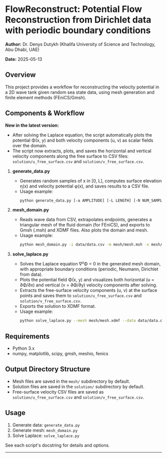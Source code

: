 # FlowReconstruct: Potential Flow Reconstruction from Dirichlet data with periodic boundary conditions

**Author:** Dr. Denys Dutykh (Khalifa University of Science and Technology, Abu Dhabi, UAE)

**Date:** 2025-05-13

## Overview
This project provides a workflow for reconstructing the velocity potential in a 2D wave tank given random sea state data, using mesh generation and finite element methods (FEniCS/Gmsh).

## Components & Workflow

**New in the latest version:**
- After solving the Laplace equation, the script automatically plots the potential Φ(x, y) and both velocity components (u, v) as scalar fields over the domain.
- The script now extracts, plots, and saves the horizontal and vertical velocity components along the free surface to CSV files: `solution/u_free_surface.csv` and `solution/v_free_surface.csv`.

1. **generate_data.py**
   - Generates random samples of x in [0, L], computes surface elevation η(x) and velocity potential φ(x), and saves results to a CSV file.
   - Usage example:
     ```bash
     python generate_data.py [-a AMPLITUDE] [-L LENGTH] [-N NUM_SAMPLES] [-o OUTPUT_DIR] [--seed SEED]
     ```

2. **mesh_domain.py**
   - Reads wave data from CSV, extrapolates endpoints, generates a triangular mesh of the fluid domain (for FEniCS), and exports to Gmsh (.msh) and XDMF files. Also plots the domain and mesh.
   - Usage example:
     ```bash
     python mesh_domain.py -i data/data.csv -m mesh/mesh.msh -x mesh/mesh.xdmf --mesh-size 0.1
     ```

3. **solve_laplace.py**
   - Solves the Laplace equation ∇²Φ = 0 in the generated mesh domain, with appropriate boundary conditions (periodic, Neumann, Dirichlet from data).
   - Plots the potential field Φ(x, y) and visualizes both horizontal (u = ∂Φ/∂x) and vertical (v = ∂Φ/∂y) velocity components after solving.
   - Extracts the free-surface velocity components (u, v) at the surface points and saves them to `solution/u_free_surface.csv` and `solution/v_free_surface.csv`.
   - Exports the solution to XDMF format.
   - Usage example:
     ```bash
     python solve_laplace.py --mesh mesh/mesh.xdmf --data data/data.csv --degree 2 --output solution/solution.xdmf
     ```

## Requirements
- Python 3.x
- numpy, matplotlib, scipy, gmsh, meshio, fenics

## Output Directory Structure
- Mesh files are saved in the `mesh/` subdirectory by default.
- Solution files are saved in the `solution/` subdirectory by default.
- Free-surface velocity CSV files are saved as `solution/u_free_surface.csv` and `solution/v_free_surface.csv`.

## Usage
1. Generate data: `generate_data.py`
2. Generate mesh: `mesh_domain.py`
3. Solve Laplace: `solve_laplace.py`

See each script's docstring for details and options.

---
